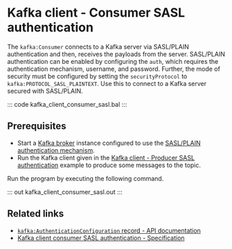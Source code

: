 # Kafka client - Consumer SASL authentication

The `kafka:Consumer` connects to a Kafka server via SASL/PLAIN authentication and then, receives the payloads from the server. SASL/PLAIN authentication can be enabled by configuring the `auth`, which requires the authentication mechanism, username, and password. Further, the mode of security must be configured by setting the `securityProtocol` to `kafka:PROTOCOL_SASL_PLAINTEXT`. Use this to connect to a Kafka server secured with SASL/PLAIN.

::: code kafka_client_consumer_sasl.bal :::

## Prerequisites
- Start a [Kafka broker](https://kafka.apache.org/quickstart) instance configured to use the [SASL/PLAIN authentication mechanism](https://docs.confluent.io/platform/current/kafka/authentication_sasl/authentication_sasl_plain.html#sasl-plain-overview).
- Run the Kafka client given in the [Kafka client - Producer SASL authentication](/learn/by-example/kafka-client-producer-sasl) example to produce some messages to the topic.

Run the program by executing the following command.

::: out kafka_client_consumer_sasl.out :::

## Related links
- [`kafka:AuthenticationConfiguration` record - API documentation](https://lib.ballerina.io/ballerinax/kafka/latest/records/AuthenticationConfiguration)
- [Kafka client consumer SASL authentication - Specification](https://github.com/ballerina-platform/module-ballerinax-kafka/blob/master/docs/spec/spec.md#4212-secure-client)
